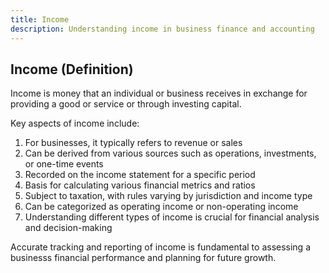 ```yaml
---
title: Income
description: Understanding income in business finance and accounting
---
```

## Income (Definition)
Income is money that an individual or business receives in exchange for providing a good or service or through investing capital.

Key aspects of income include:
1. For businesses, it typically refers to revenue or sales
2. Can be derived from various sources such as operations, investments, or one-time events
3. Recorded on the income statement for a specific period
4. Basis for calculating various financial metrics and ratios
5. Subject to taxation, with rules varying by jurisdiction and income type
6. Can be categorized as operating income or non-operating income
7. Understanding different types of income is crucial for financial analysis and decision-making

Accurate tracking and reporting of income is fundamental to assessing a businesss financial performance and planning for future growth.